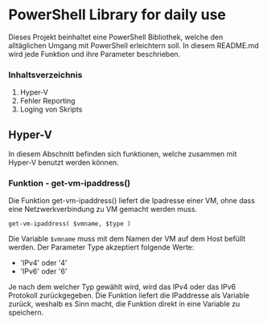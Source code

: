 # PowerShell Library for daily use
Dieses Projekt beinhaltet eine PowerShell Bibliothek, welche den alltäglichen Umgang mit PowerShell erleichtern soll. In diesem README.md wird jede Funktion und ihre Parameter beschrieben.

### Inhaltsverzeichnis
1. Hyper-V 
2. Fehler Reporting
3. Loging von Skripts

## Hyper-V
In diesem Abschnitt befinden sich funktionen, welche zusammen mit Hyper-V benutzt werden können.

### Funktion - get-vm-ipaddress()
Die Funktion get-vm-ipaddress() liefert die Ipadresse einer VM, ohne dass eine Netzwerkverbindung zu VM gemacht werden muss.

`get-vm-ipaddress( $vmname, $type )` 

Die Variable `$vmname` muss mit dem Namen der VM auf dem Host befüllt werden. Der Parameter Type akzeptiert folgende Werte:
- 'IPv4' oder '4'
- 'IPv6' oder '6'

Je nach dem welcher Typ gewählt wird, wird das IPv4 oder das IPv6 Protokoll zurückgegeben. Die Funktion liefert die IPaddresse als Variable zurück, weshalb es Sinn macht, die Funktion direkt in eine Variable zu speichern.